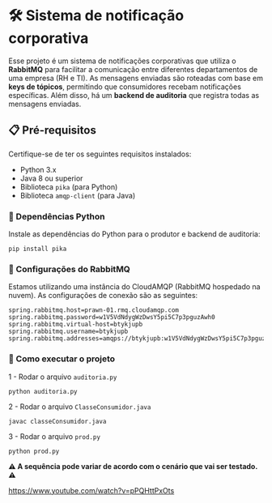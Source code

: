 # 🛠️ Sistema de notificação corporativa

Esse projeto é um sistema de notificações corporativas que utiliza o **RabbitMQ** para facilitar a comunicação entre diferentes departamentos de uma empresa (RH e TI). As mensagens enviadas são roteadas com base em **keys de tópicos**, permitindo que consumidores recebam notificações específicas. Além disso, há um **backend de auditoria** que registra todas as mensagens enviadas.

## 📋 Pré-requisitos

Certifique-se de ter os seguintes requisitos instalados:

- Python 3.x
- Java 8 ou superior
- Biblioteca `pika` (para Python)
- Biblioteca `amqp-client` (para Java)

### 🔧 Dependências Python
Instale as dependências do Python para o produtor e backend de auditoria:

```
pip install pika
```

### 🐇 Configurações do RabbitMQ

Estamos utilizando uma instância do CloudAMQP (RabbitMQ hospedado na nuvem). As configurações de conexão são as seguintes:

```
spring.rabbitmq.host=prawn-01.rmq.cloudamqp.com
spring.rabbitmq.password=w1V5VdNdygWzDwsY5pi5C7p3pguzAwh0
spring.rabbitmq.virtual-host=btykjupb
spring.rabbitmq.username=btykjupb
spring.rabbitmq.addresses=amqps://btykjupb:w1V5VdNdygWzDwsY5pi5C7p3pguzAwh0@prawn.rmq.cloudamqp.com/btykjupb
```

### 🚀 Como executar o projeto

1 - Rodar o arquivo `auditoria.py`
```
python auditoria.py
```

2 - Rodar o arquivo `ClasseConsumidor.java`
```
javac classeConsumidor.java
```

3 - Rodar o arquivo `prod.py`
```
python prod.py
```

**⚠️ A sequência pode variar de acordo com o cenário que vai ser testado. ⚠️**

https://www.youtube.com/watch?v=pPQHttPxOts
